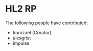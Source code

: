 HL2 RP
=============

The following people have contributed:
 * kurozael (Creator)  
 * alexgrist  
 * impulse

